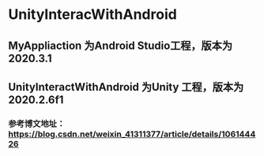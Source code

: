 # UnityInteracWithAndroid

## MyAppliaction 为Android Studio工程，版本为2020.3.1
## UnityInteractWithAndroid 为Unity 工程，版本为2020.2.6f1
### 参考博文地址：https://blog.csdn.net/weixin_41311377/article/details/106144426
